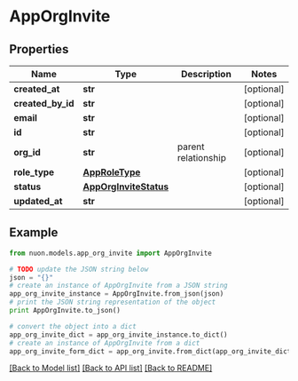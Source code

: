 # AppOrgInvite


## Properties

Name | Type | Description | Notes
------------ | ------------- | ------------- | -------------
**created_at** | **str** |  | [optional] 
**created_by_id** | **str** |  | [optional] 
**email** | **str** |  | [optional] 
**id** | **str** |  | [optional] 
**org_id** | **str** | parent relationship | [optional] 
**role_type** | [**AppRoleType**](AppRoleType.md) |  | [optional] 
**status** | [**AppOrgInviteStatus**](AppOrgInviteStatus.md) |  | [optional] 
**updated_at** | **str** |  | [optional] 

## Example

```python
from nuon.models.app_org_invite import AppOrgInvite

# TODO update the JSON string below
json = "{}"
# create an instance of AppOrgInvite from a JSON string
app_org_invite_instance = AppOrgInvite.from_json(json)
# print the JSON string representation of the object
print AppOrgInvite.to_json()

# convert the object into a dict
app_org_invite_dict = app_org_invite_instance.to_dict()
# create an instance of AppOrgInvite from a dict
app_org_invite_form_dict = app_org_invite.from_dict(app_org_invite_dict)
```
[[Back to Model list]](../README.md#documentation-for-models) [[Back to API list]](../README.md#documentation-for-api-endpoints) [[Back to README]](../README.md)


